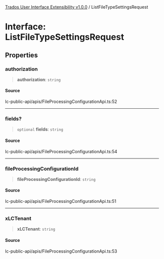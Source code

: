 [Trados User Interface Extensibility v1.0.0](../wiki/globals) / ListFileTypeSettingsRequest

# Interface: ListFileTypeSettingsRequest

## Properties

### authorization

> **authorization**: `string`

#### Source

lc-public-api/apis/FileProcessingConfigurationApi.ts:52

***

### fields?

> `optional` **fields**: `string`

#### Source

lc-public-api/apis/FileProcessingConfigurationApi.ts:54

***

### fileProcessingConfigurationId

> **fileProcessingConfigurationId**: `string`

#### Source

lc-public-api/apis/FileProcessingConfigurationApi.ts:51

***

### xLCTenant

> **xLCTenant**: `string`

#### Source

lc-public-api/apis/FileProcessingConfigurationApi.ts:53
